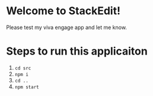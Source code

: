 # Welcome to StackEdit!

Please test my viva engage app and let me know.

# Steps to run this applicaiton
1. `cd src`
2. `npm i`
3. `cd ..`
4. `npm start`
